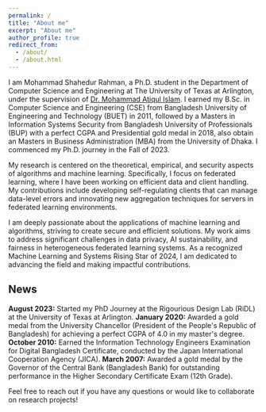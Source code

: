 ```yaml
---
permalink: /
title: "About me"
excerpt: "About me"
author_profile: true
redirect_from: 
  - /about/
  - /about.html
---
```


I am Mohammad Shahedur Rahman, a Ph.D. student in the Department of Computer Science and Engineering at The University of Texas at Arlington, under the supervision of <a href="https://crystal.uta.edu/~mislam/">Dr. Mohammad Atiqul Islam</a>. I earned my B.Sc. in Computer Science and Engineering (CSE) from Bangladesh University of Engineering and Technology (BUET) in 2011, followed by a Masters in Information Systems Security from Bangladesh University of Professionals (BUP) with a perfect CGPA and Presidential gold medal in 2018, also obtain an Masters in Business Administration (MBA) from the University of Dhaka. I commenced my Ph.D. journey in the Fall of 2023.

My research is centered on the theoretical, empirical, and security aspects of algorithms and machine learning. Specifically, I focus on federated learning, where I have been working on efficient data and client handling. My contributions include developing self-regulating clients that can manage data-level errors and innovating new aggregation techniques for servers in federated learning environments.

I am deeply passionate about the applications of machine learning and algorithms, striving to create secure and efficient solutions. My work aims to address significant challenges in data privacy, AI sustainability, and fairness in heterogeneous federated learning systems. As a recognized Machine Learning and Systems Rising Star of 2024, I am dedicated to advancing the field and making impactful contributions.

## News
**August 2023:** Started my PhD Journey at the Rigourious Design Lab (RiDL) at the University of Texas at Arlington. 
**January 2020:** Awarded a gold medal from the University Chancellor (President of the People's Republic of Bangladesh) for achieving a perfect CGPA of 4.0 in my master's degree. 
**October 2010:** Earned the Information Technology Engineers Examination for Digital Bangladesh Certificate, conducted by the Japan International Cooperation Agency (JICA). 
**March 2007:** Awarded a gold medal by the Governor of the Central Bank (Bangladesh Bank) for outstanding performance in the Higher Secondary Certificate Exam (12th Grade). 

Feel free to reach out if you have any questions or would like to collaborate on research projects!
